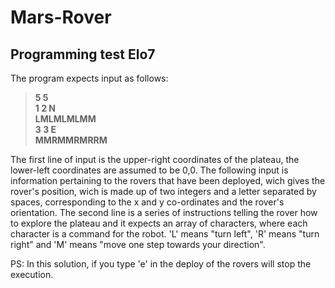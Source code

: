 # Mars-Rover
## Programming test Elo7

The program expects input as follows:

>__5 5__  
__1 2 N__  
__LMLMLMLMM__  
__3 3 E__  
__MMRMMRMRRM__

The first line of input is the upper-right coordinates of the plateau, the lower-left coordinates are assumed to be 0,0. The following input is information pertaining to the rovers that have been deployed, wich gives the rover's position, wich is made up of two integers and a letter separated by spaces, corresponding to the x and y co-ordinates and the rover's orientation. The second line is a series of instructions telling the rover how to explore the plateau and it expects an array of characters, where each character is a command for the robot. 'L' means "turn left", 'R' means "turn right" and 'M' means "move one step towards your direction".

PS: In this solution, if you type 'e' in the deploy of the rovers will stop the execution.
